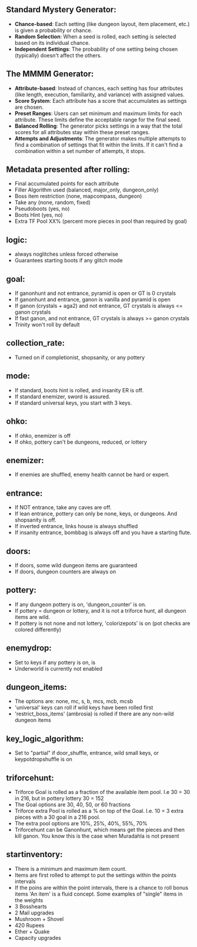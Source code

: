 ## Standard Mystery Generator:
- **Chance-based**: Each setting (like dungeon layout, item placement, etc.) is given a probability or chance.
- **Random Selection**: When a seed is rolled, each setting is selected based on its individual chance.
- **Independent Settings**: The probability of one setting being chosen (typically) doesn't affect the others.

## The MMMM Generator:
- **Attribute-based**: Instead of chances, each setting has four attributes (like length, execution, familiarity, and variance) with assigned values.
- **Score System**: Each attribute has a score that accumulates as settings are chosen.
- **Preset Ranges**: Users can set minimum and maximum limits for each attribute. These limits define the acceptable range for the final seed.
- **Balanced Rolling**: The generator picks settings in a way that the total scores for all attributes stay within these preset ranges.
- **Attempts and Adjustments**: The generator makes multiple attempts to find a combination of settings that fit within the limits. If it can't find a combination within a set number of attempts, it stops.


## Metadata presented after rolling:
- Final accumulated points for each attribute
- Filler Algorithm used (balanced, major_only, dungeon_only)
- Boss item restriction (none, mapcompass, dungeon)
- Take any (none, random, fixed)
- Pseudoboots (yes, no)
- Boots Hint (yes, no)
- Extra TF Pool XX% (percent more pieces in pool than required by goal)

## logic:
- always noglitches unless forced otherwise
- Guarantees starting boots if any glitch mode

## goal:
- If ganonhunt and not entrance, pyramid is open or GT is 0 crystals
- If ganonhunt and entrance, ganon is vanilla and pyramid is open
- If ganon (crystals + aga2) and not entrance, GT crystals is always <= ganon crystals
- If fast ganon, and not entrance, GT crystals is always >= ganon crystals
- Trinity won't roll by default

## collection_rate:
- Turned on if completionist, shopsanity, or any pottery

## mode:
- If standard, boots hint is rolled, and insanity ER is off.
- If standard enemizer, sword is assured.
- If standard universal keys, you start with 3 keys.

## ohko:
- If ohko, enemizer is off
- If ohko, pottery can't be dungeons, reduced, or lottery

## enemizer:
- If enemies are shuffled, enemy health cannot be hard or expert.

## entrance:
- If NOT entrance, take any caves are off.
- If lean entrance, pottery can only be none, keys, or dungeons. And shopsanity is off.
- If inverted entrance, links house is always shuffled
- If insanity entrance, bombbag is always off and you have a starting flute.

## doors:
- If doors, some wild dungeon items are guaranteed
- If doors, dungeon counters are always on 

## pottery:
- If any dungeon pottery is on, 'dungeon_counter' is on.
- If pottery = dungeon or lottery, and it is not a triforce hunt, all dungeon items are wild.
- If pottery is not none and not lottery, 'colorizepots' is on (pot checks are colored differently)

## enemydrop:
- Set to keys if any pottery is on, is
- Underworld is currently not enabled 

## dungeon_items:
- The options are: none, mc, s, b, mcs, mcb, mcsb
- 'universal' keys can roll if wild keys have been rolled first
- 'restrict_boss_items' (ambrosia) is rolled if there are any non-wild dungeon items

## key_logic_algorithm:
- Set to "partial" if door_shuffle, entrance, wild small keys, or keypotdropshuffle is on

## triforcehunt:
- Triforce Goal is rolled as a fraction of the available item pool. I.e 30 = 30 in 216, but in pottery lottery 30 = 152
- The Goal options are 30, 40, 50, or 60 fractions
- Triforce extra Pool is rolled as a % on top of the Goal. I.e. 10 = 3 extra pieces with a 30 goal in a 216 pool.
- The extra pool options are 10%, 25%, 40%, 55%, 70%
- Triforcehunt can be Ganonhunt, which means get the pieces and then kill ganon. You know this is the case when Muradahla is not present

## startinventory:
 - There is a minimum and maximum item count.
 - Items are first rolled to attempt to put the settings within the points intervals
 - If the poins are within the point intervals, there is a chance to roll bonus items
 'An item' is a fluid concept. Some examples of "single" items in the weights
- 3 Bosshearts
- 2 Mail upgrades
- Mushroom + Shovel
- 420 Rupees
- Ether + Quake
- Capacity upgrades
